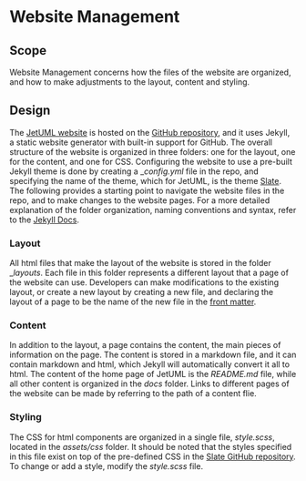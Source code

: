 # Website Management

## Scope

Website Management concerns how the files of the website are organized, and how to make adjustments to the layout, content and styling.

## Design

The [JetUML website](https://www.jetuml.org) is hosted on the [GitHub repository](https://github.com/prmr/JetUML), and it uses Jekyll, a static website generator with built-in support for GitHub. The overall structure of the website is organized in three folders: one for the layout, one for the content, and one for CSS. Configuring the website to use a pre-built Jekyll theme is done by creating a __config.yml_ file in the repo, and specifying the name of the theme, which for JetUML, is the theme [Slate](https://github.com/pages-themes/slate). The following provides a starting point to navigate the website files in the repo, and to make changes to the website pages. For a more detailed explanation of the folder organization, naming conventions and syntax, refer to the [Jekyll Docs](https://jekyllrb.com/docs/). 

### Layout

All html files that make the layout of the website is stored in the folder __layouts_. Each file in this folder represents a different layout that a page of the website can use. Developers can make modifications to the existing layout, or create a new layout by creating a new file, and declaring the layout of a page to be the name of the new file in the [front matter](https://jekyllrb.com/docs/front-matter/).

### Content

In addition to the layout, a page contains the content, the main pieces of information on the page. The content is stored in a markdown file, and it can contain markdown and html, which Jekyll will automatically convert it all to html. The content of the home page of JetUML is the _README.md_ file, while all other content is organized in the _docs_ folder. Links to different pages of the website can be made by referring to the path of a content flie.
	
### Styling

The CSS for html components are organized in a single file, _style.scss_, located in the _assets/css_ folder. It should be noted that the styles specified in this file exist on top of the pre-defined CSS in the [Slate GitHub repository](https://github.com/pages-themes/slate/blob/master/_sass/jekyll-theme-slate.scss). To change or add a style, modify the _style.scss_ file.